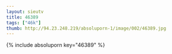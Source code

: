 ```yaml
--- 
layout: sieutv
title: 46389
tags: ["46k"]
thumb: http://94.23.248.219/absoluporn-1/image/002/46389.jpg
---
```

{% include absoluporn key="46389" %} 
